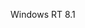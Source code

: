 <Token xmlns:xlink="http://www.w3.org/1999/xlink">Windows RT 8.1</Token>

<!--HONumber=May16_HO1-->



